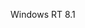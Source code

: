 <Token xmlns:xlink="http://www.w3.org/1999/xlink">Windows RT 8.1</Token>

<!--HONumber=May16_HO1-->



